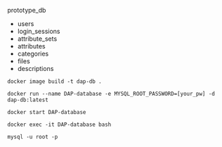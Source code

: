 prototype_db
* users
* login_sessions
* attribute_sets
* attributes
* categories
* files
* descriptions

```docker image build -t dap-db .```

```docker run --name DAP-database -e MYSQL_ROOT_PASSWORD=[your_pw] -d dap-db:latest```

```docker start DAP-database```

```docker exec -it DAP-database bash```

```mysql -u root -p```